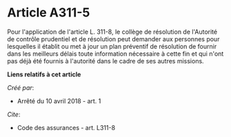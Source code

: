 # Article A311-5

Pour l'application de l'article L. 311-8, le collège de résolution de l'Autorité de contrôle prudentiel et de résolution peut
demander aux personnes pour lesquelles il établit ou met à jour un plan préventif de résolution de fournir dans les meilleurs
délais toute information nécessaire à cette fin et qui n'ont pas déjà été fournis à l'autorité dans le cadre de ses autres
missions.

**Liens relatifs à cet article**

_Créé par_:

  - Arrêté du 10 avril 2018 - art. 1

_Cite_:

  - Code des assurances - art. L311-8
